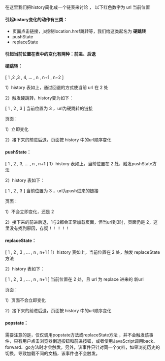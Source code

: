 在这里我们把history简化成一个链表来讨论 ， 以下红色数字为 url 当前位置

#### 引起history变化的动作有三类：

<ul>
  <li>页面点击链接，js控制location.href跳转等，我们给这类起名为 <strong>硬跳转</strong> </li>
  <li>pushState</li>
  <li>replaceState</li>
</ul>

#### 引起当前位置在表中的变化有两种：前进、后退

#### 硬跳转：

[ 1 ,2 ,3 , 4, ... , n , n+1 , n+2 ]

1）history 表如上，通过回退的方式使当前 url 在 2 处

2）触发硬跳转，history变为如下：

[ 1 , 2 , 3 ]
当前位置为 3 ，url为硬跳转的链接

页面：

1）立即变化

2）接下来的前进后退，页面按 history 中的url顺序变化

#### pushState：

[ 1 , 2 , 3, ... , n , n+1 ]
1）history 表如上，当前位置在 2 处，触发pushState方法

2）history 表如下：

[ 1 , 2 , 3 ]
当前位置为 3 ，url为push进来的链接

页面：

1）不会立即变化，还是 2

2）接下来的前进后退，1与2都会正常加载页面，但当url到3时，页面仍是 2，这里没有找到原因，存疑！！！！！

#### replaceState：

[ 1 , 2 , 3 , ... , n , n+1 ]
1）history 表如上，当前位置在 2 处，触发 replaceState 方法

2）history 表如下：

[ 1 , 2 , 3 , ... , n , n+1 ]
当前位置在 2 处，且 url 为 replace 进来的 新url

页面：

1）页面不会立即变化

2）接下来的前进后退，页面按 history 中的url顺序变化

#### popstate：

需要注意的是，仅仅调用popstate方法或replaceState方法 ，并不会触发该事件，只有用户点击浏览器倒退按钮和前进按钮，或者使用JavaScript调用back、forward、go方法时才会触发。另外，该事件只针对同一个文档，如果浏览历史的切换，导致加载不同的文档，该事件也不会触发。
